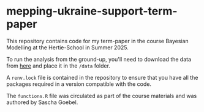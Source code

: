 # mepping-ukraine-support-term-paper

This repository contains code for my term-paper in the course Bayesian Modelling at the Hertie-School in Summer 2025.

To run the analysis from the ground-up, you'll need to download the data from [here](https://github.com/HowTheyVote/data/releases/tag/2025-04-07) and place it in the `/data` folder.

A `renv.lock` file is contained in the repository to ensure that you have all the packages required in a version compatible with the code.

The `functions.R` file was circulated as part of the course materials and was authored by Sascha Goebel.